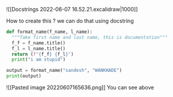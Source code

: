 ![[Docstrings 2022-06-07 16.52.21.excalidraw|1000]]

How to create this ?
	we can do that using docstring

```py
def format_name(f_name, l_name):
  """Take first name and last name, this is documentation"""
  f_f = f_name.title()
  f_l = l_name.title()
  return (f"{f_f} {f_l}")
  print("i am stupid")

output = format_name("sandesh", "WANKHADE")
print(output)

```

![[Pasted image 20220607165636.png]]
 You can see above